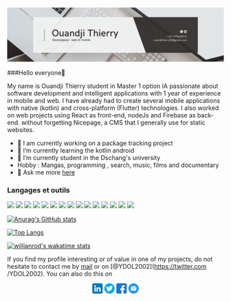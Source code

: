 ![Ouandji02](https://github.com/Ouandji02/Ouandji02/blob/main/banniere%202.png)

###Hello everyone👋

My name is Ouandji Thierry student in Master 1 option IA passionate about software development and intelligent applications with 1 year of experience in mobile and web. I have already had to create several mobile applications with native (kotlin) and cross-platform (Flutter) technologies. I also worked on web projects using React as front-end, nodeJs and Firebase as back-end. without forgetting Nicepage, a CMS that I generally use for static websites.

- 🔭 I am currently working on a package tracking project 
- 🌱 I’m currently learning  the kotlin android
- 🤔 I’m currently student in the Dschang's university
- Hobby : Mangas, programming , search, music, films and documentary
- 💬 Ask me more [here](mailto:ouandjithierry00@gmail.com) 

### Langages et outils

<p>
    <img height="50" src="https://cdn-icons-png.flaticon.com/512/5968/5968292.png?raw=true">
    <img height="50" src="https://cdn-icons-png.flaticon.com/512/888/888859.png?raw=true">
    <img height="50" src="https://cdn-icons-png.flaticon.com/512/1126/1126012.png?raw=true">
    <img height="50" src="https://cdn-icons-png.flaticon.com/512/5968/5968242.png?raw=true">
    <img height="50"
        src="https://as1.ftcdn.net/v2/jpg/04/75/01/94/1000_F_475019480_qhU59bJx1Eoiko8i8TpJhEyUNctHRqWm.jpg?raw=true"></a>
    <img height="50"
        src="https://uxwing.com/wp-content/themes/uxwing/download/brands-and-social-media/kotlin-programming-language-icon.svg?raw=true">
    <img height="50"
        src="https://uxwing.com/wp-content/themes/uxwing/download/brands-and-social-media/tailwind-css-icon.svg?raw=true">
    <img height="50"
        src="https://t3.ftcdn.net/jpg/03/52/67/82/240_F_352678266_NFcwIwhhY76mkQItT4lCxyxcCTP3LgvY.jpg?raw=true">
    <img height="50"
        src="https://uxwing.com/wp-content/themes/uxwing/download/brands-and-social-media/express-js-icon.svg?raw=true">
    <img height="50"
        src="https://uxwing.com/wp-content/themes/uxwing/download/brands-and-social-media/android-studio-icon.svg?raw=true">
    <img height="50"
        src="https://uxwing.com/wp-content/themes/uxwing/download/brands-and-social-media/git-icon.svg?raw=true">
    <img height="50"
        src="https://uxwing.com/wp-content/themes/uxwing/download/brands-and-social-media/visual-studio-code-icon.svg?raw=true">
    <img height="50"
        src="https://uxwing.com/wp-content/themes/uxwing/download/brands-and-social-media/google-firebase-icon.svg?raw=true">
    <img height="50"
        src="https://uxwing.com/wp-content/themes/uxwing/download/brands-and-social-media/figma-icon.svg?raw=true">
    <img height="50"
        src="https://uxwing.com/wp-content/themes/uxwing/download/brands-and-social-media/canva-icon.svg?raw=true">
</p>

[![Anurag's GitHub stats](https://github-readme-stats.vercel.app/api?username=ouandji02&show_icons=true&theme=merko#gh-dark-mode-only)](https://github.com/Ouandji02/github-readme-stats)

[![Top Langs](https://github-readme-stats.vercel.app/api/top-langs/?username=ouandji02&layout=compact&theme=merko#gh-dark-mode-only)](https://github.com/anuraghazra/github-readme-stats)

[![willianrod's wakatime stats](https://github-readme-stats.vercel.app/api/wakatime?username=ydol&theme=merko#gh-dark-mode-only)](https://github.com/anuraghazra/github-readme-stats)

If you find my profile interesting or of value in one of my projects, do not hesitate to contact me by [mail](mailto:ouandjithierry00@gmail.com) or on [@YDOL2002](https://twitter.com /YDOL2002). You can also do this on

<p align="center">
    <a href="https://www.linkedin.com/in/thierry-ouandji-1b2274212/"><img height="24"
            src="https://github.com/Ouandji02/Ouandji02/blob/main/linkedin.png?raw=true"></a>
    <a href="https://twitter.com/YDOL2002"><img height="24"
            src="https://github.com/Ouandji02/Ouandji02/blob/main/twitter.png?raw=true"></a>
    <a href="https://www.facebook.com/thierry.ouandji.7"><img height="24"
            src="https://github.com/Ouandji02/Ouandji02/blob/main/facebook.png?raw=true"></a>
    <a href="https://www.linkedin.com/in/thierry-ouandji-1b2274212/"><img height="24"
            src="mail.png?raw=true"></a>
</p>

<!--
**Ouandji02/Ouandji02** is a ✨ _special_ ✨ repository because its `README.md` (this file) appears on your GitHub profile.

Here are some ideas to get you started:

- 🔭 I’m currently working on ...
- 🌱 I’m currently learning ...
- 👯 I’m looking to collaborate on ...
- 🤔 I’m looking for help with ...
- 💬 Ask me about ...
- 📫 How to reach me: ...
- 😄 Pronouns: ...
- ⚡ Fun fact: ...
-->

